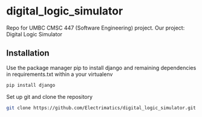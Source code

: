 # digital_logic_simulator
Repo for UMBC CMSC 447 (Software Engineering) project.  Our project: Digital Logic Simulator

## Installation
Use the package manager pip to install django and remaining dependencies in requirements.txt within a your virtualenv

```bash
pip install django
```

Set up git and clone the repository 

```bash
git clone https://github.com/Electrimatics/digital_logic_simulator.git
```